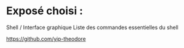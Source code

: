 # Exposé choisi :
Shell / Interface graphique Liste des commandes essentielles du shell

https://github.com/yip-theodore
